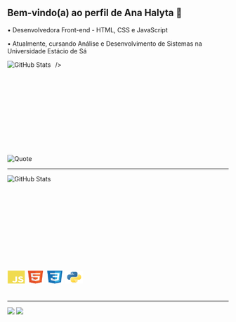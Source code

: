 ## Bem-vindo(a) ao perfil de Ana Halyta 🍵

• Desenvolvedora Front-end - HTML, CSS e JavaScript

• Atualmente, cursando Análise e Desenvolvimento de Sistemas 
na Universidade Estácio de Sá


<p>
  <img 
    align="left" 
    alt="GitHub Stats" 
    height="200" 
    style="padding-right: 10px;" 
    src="https://github-readme-stats.vercel.app/api?username=AnaHalyta21&show_icons=true&theme=tokyonight&include_all_commits=true&locale=pt-br" 
  
  />

  <br clear="all">


![Quote](https://quotes-github-readme.vercel.app/api?type=horizontal&theme=tokyonight)

---


<img 
      align="left" 
      alt="GitHub Stats" 
      height="200" 
      src="https://github-readme-stats.vercel.app/api/top-langs/?username=AnaHalyta21&theme=tokyonight&layout=compact&custom_title=Tecnologias&langs_count=9" 
  />

</p>


<br clear="all">

<div style="display: inline_block"><br>
  <img align="center" alt="Ana-Js" height="30" width="40" src="https://raw.githubusercontent.com/devicons/devicon/master/icons/javascript/javascript-plain.svg">
  <img align="center" alt="Ana-HTML" height="30" width="40" src="https://raw.githubusercontent.com/devicons/devicon/master/icons/html5/html5-original.svg">
  <img align="center" alt="Ana-CSS" height="30" width="40" src="https://raw.githubusercontent.com/devicons/devicon/master/icons/css3/css3-original.svg">
  <img align="center" alt="Ana-Python" height="30" width="40" src="https://raw.githubusercontent.com/devicons/devicon/master/icons/python/python-original.svg">
</div>
  
  #












---
  <div> 
  <a href="https://www.instagram.com/yahunaa_/" target="_blank"><img src="https://img.shields.io/badge/-Instagram-%23E4405F?style=for-the-badge&logo=instagram&logoColor=white" target="_blank"></a>
  <a href = "mailto:anahalyta2022@gmail.com"><img src="https://img.shields.io/badge/-Gmail-%23333?style=for-the-badge&logo=gmail&logoColor=white" target="_blank"></a>

 
</div>
